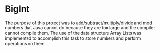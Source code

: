 # BigInt
The purpose of this project was to add/subtract/multiply/divide and mod numbers that Java cannot do because they are too large
and the compiler cannot compile them. The use of the data structure Array Lists was implemented to accomplish this task to store numbers 
and perform operations on them.
